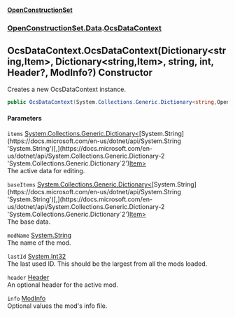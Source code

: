 #### [OpenConstructionSet](index 'index')
### [OpenConstructionSet.Data](index#OpenConstructionSet_Data 'OpenConstructionSet.Data').[OcsDataContext](3CnFB+gVLALvXc7mqWGM8Q 'OpenConstructionSet.Data.OcsDataContext')
## OcsDataContext.OcsDataContext(Dictionary&lt;string,Item&gt;, Dictionary&lt;string,Item&gt;, string, int, Header?, ModInfo?) Constructor
Creates a new OcsDataContext instance.  
```csharp
public OcsDataContext(System.Collections.Generic.Dictionary<string,OpenConstructionSet.Models.Item> items, System.Collections.Generic.Dictionary<string,OpenConstructionSet.Models.Item> baseItems, string modName, int lastId, OpenConstructionSet.Models.Header? header=null, OpenConstructionSet.Models.ModInfo? info=null);
```
#### Parameters
<a name='OpenConstructionSet_Data_OcsDataContext_OcsDataContext(System_Collections_Generic_Dictionary_string_OpenConstructionSet_Models_Item__System_Collections_Generic_Dictionary_string_OpenConstructionSet_Models_Item__string_int_OpenConstructionSet_Models_Header__OpenConstructionSet_Models_ModInfo_)_items'></a>
`items` [System.Collections.Generic.Dictionary&lt;](https://docs.microsoft.com/en-us/dotnet/api/System.Collections.Generic.Dictionary-2 'System.Collections.Generic.Dictionary`2')[System.String](https://docs.microsoft.com/en-us/dotnet/api/System.String 'System.String')[,](https://docs.microsoft.com/en-us/dotnet/api/System.Collections.Generic.Dictionary-2 'System.Collections.Generic.Dictionary`2')[Item](Z9pYmp3jhG_PhNCQ0nlOeg 'OpenConstructionSet.Models.Item')[&gt;](https://docs.microsoft.com/en-us/dotnet/api/System.Collections.Generic.Dictionary-2 'System.Collections.Generic.Dictionary`2')  
The active data for editing.
  
<a name='OpenConstructionSet_Data_OcsDataContext_OcsDataContext(System_Collections_Generic_Dictionary_string_OpenConstructionSet_Models_Item__System_Collections_Generic_Dictionary_string_OpenConstructionSet_Models_Item__string_int_OpenConstructionSet_Models_Header__OpenConstructionSet_Models_ModInfo_)_baseItems'></a>
`baseItems` [System.Collections.Generic.Dictionary&lt;](https://docs.microsoft.com/en-us/dotnet/api/System.Collections.Generic.Dictionary-2 'System.Collections.Generic.Dictionary`2')[System.String](https://docs.microsoft.com/en-us/dotnet/api/System.String 'System.String')[,](https://docs.microsoft.com/en-us/dotnet/api/System.Collections.Generic.Dictionary-2 'System.Collections.Generic.Dictionary`2')[Item](Z9pYmp3jhG_PhNCQ0nlOeg 'OpenConstructionSet.Models.Item')[&gt;](https://docs.microsoft.com/en-us/dotnet/api/System.Collections.Generic.Dictionary-2 'System.Collections.Generic.Dictionary`2')  
The base data.
  
<a name='OpenConstructionSet_Data_OcsDataContext_OcsDataContext(System_Collections_Generic_Dictionary_string_OpenConstructionSet_Models_Item__System_Collections_Generic_Dictionary_string_OpenConstructionSet_Models_Item__string_int_OpenConstructionSet_Models_Header__OpenConstructionSet_Models_ModInfo_)_modName'></a>
`modName` [System.String](https://docs.microsoft.com/en-us/dotnet/api/System.String 'System.String')  
The name of the mod.
  
<a name='OpenConstructionSet_Data_OcsDataContext_OcsDataContext(System_Collections_Generic_Dictionary_string_OpenConstructionSet_Models_Item__System_Collections_Generic_Dictionary_string_OpenConstructionSet_Models_Item__string_int_OpenConstructionSet_Models_Header__OpenConstructionSet_Models_ModInfo_)_lastId'></a>
`lastId` [System.Int32](https://docs.microsoft.com/en-us/dotnet/api/System.Int32 'System.Int32')  
The last used ID. This should be the largest from all the mods loaded.
  
<a name='OpenConstructionSet_Data_OcsDataContext_OcsDataContext(System_Collections_Generic_Dictionary_string_OpenConstructionSet_Models_Item__System_Collections_Generic_Dictionary_string_OpenConstructionSet_Models_Item__string_int_OpenConstructionSet_Models_Header__OpenConstructionSet_Models_ModInfo_)_header'></a>
`header` [Header](bjExWrZuBlRDCiIUljjMrA 'OpenConstructionSet.Models.Header')  
An optional header for the active mod.
  
<a name='OpenConstructionSet_Data_OcsDataContext_OcsDataContext(System_Collections_Generic_Dictionary_string_OpenConstructionSet_Models_Item__System_Collections_Generic_Dictionary_string_OpenConstructionSet_Models_Item__string_int_OpenConstructionSet_Models_Header__OpenConstructionSet_Models_ModInfo_)_info'></a>
`info` [ModInfo](h0vCAhsmAC6iWOaLYw25cg 'OpenConstructionSet.Models.ModInfo')  
Optional values the mod's info file.
  
